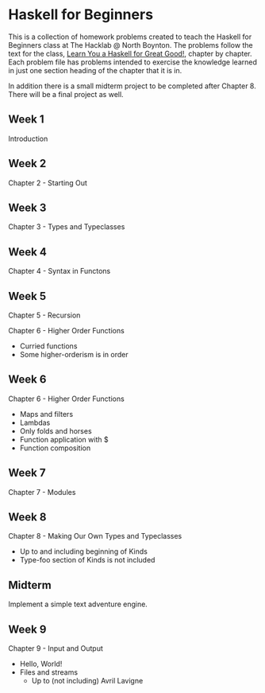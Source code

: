 Haskell for Beginners
=====================
This is a collection of homework problems created to teach the Haskell for Beginners class at The Hacklab @ North Boynton.
The problems follow the text for the class, [Learn You a Haskell for Great Good!](http://learnyouahaskell.com/),
chapter by chapter. Each problem file has problems intended to exercise the knowledge learned in just one section heading
of the chapter that it is in.

In addition there is a small midterm project to be completed after Chapter 8. There will be a final project as well.

Week 1
------
Introduction

Week 2
------
Chapter 2 - Starting Out

Week 3
------
Chapter 3 - Types and Typeclasses

Week 4
------
Chapter 4 - Syntax in Functons

Week 5
------
Chapter 5 - Recursion

Chapter 6 - Higher Order Functions
  * Curried functions
  * Some higher-orderism is in order

Week 6
------
Chapter 6 - Higher Order Functions
  * Maps and filters
  * Lambdas
  * Only folds and horses
  * Function application with $
  * Function composition

Week 7
------
Chapter 7 - Modules

Week 8
------
Chapter 8 - Making Our Own Types and Typeclasses
  * Up to and including beginning of Kinds
  * Type-foo section of Kinds is not included

Midterm
-------
Implement a simple text adventure engine.

Week 9
------
Chapter 9 - Input and Output
  * Hello, World!
  * Files and streams
    * Up to (not including) Avril Lavigne

